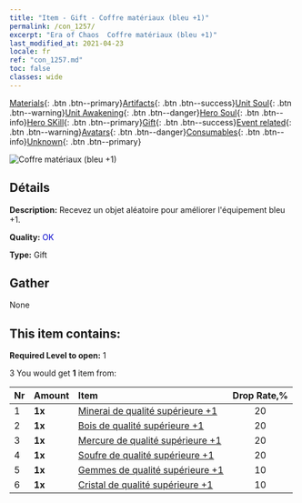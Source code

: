 ```yaml
---
title: "Item - Gift - Coffre matériaux (bleu +1)"
permalink: /con_1257/
excerpt: "Era of Chaos  Coffre matériaux (bleu +1)"
last_modified_at: 2021-04-23
locale: fr
ref: "con_1257.md"
toc: false
classes: wide
---
```

 [Materials](/ItemsFR/){: .btn .btn--primary}[Artifacts](/ItemsFR/Artifacts/){: .btn .btn--success}[Unit Soul](/ItemsFR/UnitSoul/){: .btn .btn--warning}[Unit Awakening](/ItemsFR/UnitAwakening/){: .btn .btn--danger}[Hero Soul](/ItemsFR/HeroSoul/){: .btn .btn--info}[Hero SKill](/ItemsFR/HeroSkill/){: .btn .btn--primary}[Gift](/ItemsFR/Gift/){: .btn .btn--success}[Event related](/ItemsFR/Events/){: .btn .btn--warning}[Avatars](/ItemsFR/Avatars/){: .btn .btn--danger}[Consumables](/ItemsFR/Consumables/){: .btn .btn--info}[Unknown](/ItemsFR/Unknown/){: .btn .btn--primary}

 ![Coffre matériaux (bleu +1)](/images/t/i_304002.png)

## Détails
 **Description:** Recevez un objet aléatoire pour améliorer l'équipement bleu +1.

 **Quality:** <span style="color: #0000CD">OK</span>

 **Type:** Gift

## Gather

  None

## This item contains:

 **Required Level to open:** 1

 3 You would get **1** item  from:

  | Nr | Amount |     Item    | Drop Rate,% |
  |:---|:-------|:------------|:---------:|
  | 1 |  **1x** | [Minerai de qualité supérieure +1](/ItemsFR/mat_19/) | 20 | 
  | 2 |  **1x** | [Bois de qualité supérieure +1](/ItemsFR/mat_20/) | 20 | 
  | 3 |  **1x** | [Mercure de qualité supérieure +1](/ItemsFR/mat_21/) | 20 | 
  | 4 |  **1x** | [Soufre de qualité supérieure +1](/ItemsFR/mat_22/) | 20 | 
  | 5 |  **1x** | [Gemmes de qualité supérieure +1](/ItemsFR/mat_23/) | 10 | 
  | 6 |  **1x** | [Cristal de qualité supérieure +1](/ItemsFR/mat_24/) | 10 | 
